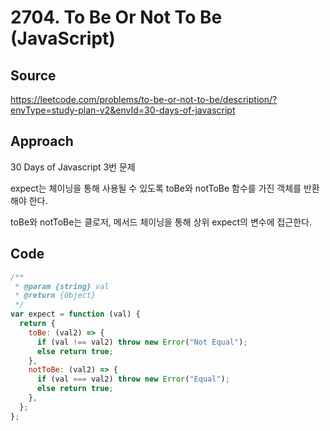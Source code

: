 # 2704. To Be Or Not To Be (JavaScript)

## Source

https://leetcode.com/problems/to-be-or-not-to-be/description/?envType=study-plan-v2&envId=30-days-of-javascript

## Approach

30 Days of Javascript 3번 문제

expect는 체이닝을 통해 사용될 수 있도록 toBe와 notToBe 함수를 가진 객체를 반환해야 한다.

toBe와 notToBe는 클로저, 메서드 체이닝을 통해 상위 expect의 변수에 접근한다.

## Code

```javascript
/**
 * @param {string} val
 * @return {Object}
 */
var expect = function (val) {
  return {
    toBe: (val2) => {
      if (val !== val2) throw new Error("Not Equal");
      else return true;
    },
    notToBe: (val2) => {
      if (val === val2) throw new Error("Equal");
      else return true;
    },
  };
};
```

